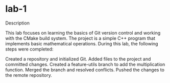 # lab-1
Description

This lab focuses on learning the basics of Git version control and working with the CMake build system. The project is a simple C++ program that implements basic mathematical operations.
During this lab, the following steps were completed:

Created a repository and initialized Git.
Added files to the project and committed changes.
Created a feature-utils branch to add the multiplication function.
Merged the branch and resolved conflicts.
Pushed the changes to the remote repository.

